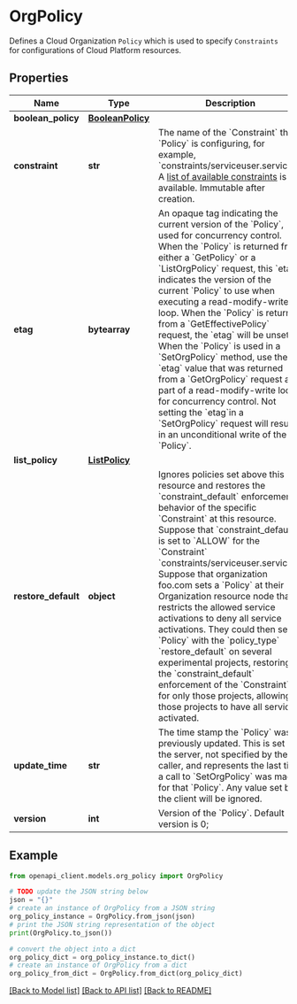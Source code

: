 # OrgPolicy

Defines a Cloud Organization `Policy` which is used to specify `Constraints` for configurations of Cloud Platform resources.

## Properties

Name | Type | Description | Notes
------------ | ------------- | ------------- | -------------
**boolean_policy** | [**BooleanPolicy**](BooleanPolicy.md) |  | [optional] 
**constraint** | **str** | The name of the &#x60;Constraint&#x60; the &#x60;Policy&#x60; is configuring, for example, &#x60;constraints/serviceuser.services&#x60;. A [list of available constraints](/resource-manager/docs/organization-policy/org-policy-constraints) is available. Immutable after creation. | [optional] 
**etag** | **bytearray** | An opaque tag indicating the current version of the &#x60;Policy&#x60;, used for concurrency control. When the &#x60;Policy&#x60; is returned from either a &#x60;GetPolicy&#x60; or a &#x60;ListOrgPolicy&#x60; request, this &#x60;etag&#x60; indicates the version of the current &#x60;Policy&#x60; to use when executing a read-modify-write loop. When the &#x60;Policy&#x60; is returned from a &#x60;GetEffectivePolicy&#x60; request, the &#x60;etag&#x60; will be unset. When the &#x60;Policy&#x60; is used in a &#x60;SetOrgPolicy&#x60; method, use the &#x60;etag&#x60; value that was returned from a &#x60;GetOrgPolicy&#x60; request as part of a read-modify-write loop for concurrency control. Not setting the &#x60;etag&#x60;in a &#x60;SetOrgPolicy&#x60; request will result in an unconditional write of the &#x60;Policy&#x60;. | [optional] 
**list_policy** | [**ListPolicy**](ListPolicy.md) |  | [optional] 
**restore_default** | **object** | Ignores policies set above this resource and restores the &#x60;constraint_default&#x60; enforcement behavior of the specific &#x60;Constraint&#x60; at this resource. Suppose that &#x60;constraint_default&#x60; is set to &#x60;ALLOW&#x60; for the &#x60;Constraint&#x60; &#x60;constraints/serviceuser.services&#x60;. Suppose that organization foo.com sets a &#x60;Policy&#x60; at their Organization resource node that restricts the allowed service activations to deny all service activations. They could then set a &#x60;Policy&#x60; with the &#x60;policy_type&#x60; &#x60;restore_default&#x60; on several experimental projects, restoring the &#x60;constraint_default&#x60; enforcement of the &#x60;Constraint&#x60; for only those projects, allowing those projects to have all services activated. | [optional] 
**update_time** | **str** | The time stamp the &#x60;Policy&#x60; was previously updated. This is set by the server, not specified by the caller, and represents the last time a call to &#x60;SetOrgPolicy&#x60; was made for that &#x60;Policy&#x60;. Any value set by the client will be ignored. | [optional] 
**version** | **int** | Version of the &#x60;Policy&#x60;. Default version is 0; | [optional] 

## Example

```python
from openapi_client.models.org_policy import OrgPolicy

# TODO update the JSON string below
json = "{}"
# create an instance of OrgPolicy from a JSON string
org_policy_instance = OrgPolicy.from_json(json)
# print the JSON string representation of the object
print(OrgPolicy.to_json())

# convert the object into a dict
org_policy_dict = org_policy_instance.to_dict()
# create an instance of OrgPolicy from a dict
org_policy_from_dict = OrgPolicy.from_dict(org_policy_dict)
```
[[Back to Model list]](../README.md#documentation-for-models) [[Back to API list]](../README.md#documentation-for-api-endpoints) [[Back to README]](../README.md)


